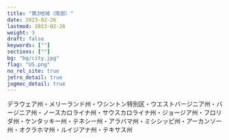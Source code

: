 ```yaml
---
title: "第3地域（南部）"
date: 2023-02-26
lastmod: 2023-02-26
weight: 3
draft: false
keywords: [""]
sections: [""]
bg: "bg/city.jpg"
flag: "US.png"
no_rel_site: true
jetro_detail: true
jogmec_detail: true
---
```



<div class="main-desciption country-description">
デラウェア州・メリーランド州・ワシントン特別区・ウエストバージニア州・バージニア州・ノースカロライナ州・サウスカロライナ州・ジョージア州・フロリダ州・ケンタッキー州・テネシー州・アラバマ州・ミシシッピ州・アーカンソー州・オクラホマ州・ルイジアナ州・テキサス州
</div>
